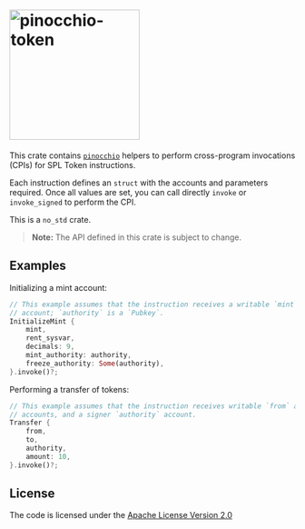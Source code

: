 # <img width="229" alt="pinocchio-token" src="https://github.com/user-attachments/assets/12b0dc2a-94fb-4866-8e6a-60ac74e13b4f"/>

This crate contains [`pinocchio`](https://crates.io/crates/pinocchio) helpers to perform cross-program invocations (CPIs) for SPL Token instructions.

Each instruction defines an `struct` with the accounts and parameters required. Once all values are set, you can call directly `invoke` or `invoke_signed` to perform the CPI.

This is a `no_std` crate.

> **Note:** The API defined in this crate is subject to change.

## Examples

Initializing a mint account:
```rust
// This example assumes that the instruction receives a writable `mint`
// account; `authority` is a `Pubkey`.
InitializeMint {
    mint,
    rent_sysvar,
    decimals: 9,
    mint_authority: authority,
    freeze_authority: Some(authority),
}.invoke()?;
```

Performing a transfer of tokens:
```rust
// This example assumes that the instruction receives writable `from` and `to`
// accounts, and a signer `authority` account.
Transfer {
    from,
    to,
    authority,
    amount: 10,
}.invoke()?;
```

## License

The code is licensed under the [Apache License Version 2.0](../LICENSE)
